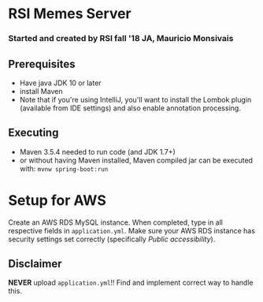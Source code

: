 # RSI Memes Server
### Started and created by RSI fall '18 JA, Mauricio Monsivais

## Prerequisites
- Have java JDK 10 or later
- install Maven
- Note that if you're using IntelliJ, you'll want to install the Lombok plugin (available from IDE settings) and also enable annotation processing.

## Executing
* Maven 3.5.4 needed to run code (and JDK 1.7+)
* or without having Maven installed, Maven compiled jar can be executed with: `mvnw spring-boot:run `

# Setup for AWS
Create an AWS RDS MySQL instance. When completed, type in all respective fields in `application.yml`. Make sure your AWS
RDS instance has security settings set correctly (specifically _Public accessibility_).

## Disclaimer
**NEVER** upload `application.yml`!! Find and implement correct way to handle this.